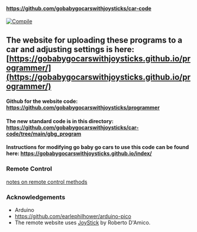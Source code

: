 #### https://github.com/gobabygocarswithjoysticks/car-code

[![Compile](https://github.com/gobabygocarswithjoysticks/car-code/actions/workflows/compile.yml/badge.svg)](https://github.com/gobabygocarswithjoysticks/car-code/actions/workflows/compile.yml)

## The website for uploading these programs to a car and adjusting settings is here: [https://gobabygocarswithjoysticks.github.io/programmer/](https://gobabygocarswithjoysticks.github.io/programmer/)

#### Github for the website code: https://github.com/gobabygocarswithjoysticks/programmer

#### The new standard code is in this directory: https://github.com/gobabygocarswithjoysticks/car-code/tree/main/gbg_program

#### Instructions for modifying go baby go cars to use this code can be found here: https://gobabygocarswithjoysticks.github.io/index/ 

### Remote Control
[notes on remote control methods](https://github.com/gobabygocarswithjoysticks/car-code/blob/main/rcdocs/remote_control.md)

### Acknowledgements
* Arduino
* https://github.com/earlephilhower/arduino-pico
* The remote website uses [JoyStick](https://github.com/bobboteck/JoyStick) by Roberto D'Amico.



